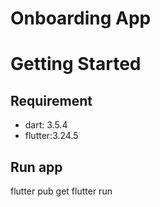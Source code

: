 # Onboarding App

# Getting Started

## Requirement
- dart: 3.5.4
- flutter:3.24.5

## Run app
flutter pub get
flutter run